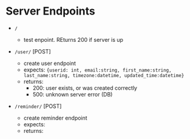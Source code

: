 # Server Endpoints
- `/`
    - test enpoint. REturns 200 if server is up

- `/user/` [POST]
    - create user endpoint
    - expects: `{userid: int, email:string, first_name:string, last_name:string, timezone:datetime, updated_time:datetime}`
    - returns:
        - 200: user exists, or was created correctly
        - 500: unknown server error (DB)

- `/reminder/` [POST]
    - create reminder endpoint
    - expects:
    - returns: